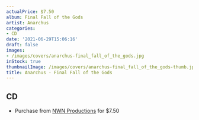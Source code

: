 ```yaml
---
actualPrice: $7.50
album: Final Fall of the Gods
artist: Anarchus
categories:
- CD
date: '2021-06-29T15:06:16'
draft: false
images:
- /images/covers/anarchus-final_fall_of_the_gods.jpg
inStock: true
thumbnailImage: /images/covers/anarchus-final_fall_of_the_gods-thumb.jpg
title: Anarchus - Final Fall of the Gods
---
```


## CD
* Purchase from [NWN Productions](http://shop.nwnprod.com/index.php?route=product/product&path=93&product_id=6020&sort=pd.name&order=ASC) for $7.50
